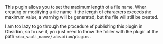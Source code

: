 This plugin allows you to set the maximum length of a file name. When creating or modifying a file name, if the length of characters exceeds the maximum value, a warning will be generated, but the file will still be created.

I am too lazy to go through the procedure of publishing this plugin in Obsidian, so to use it, you just need to throw the folder with the plugin at the path `<You_vault_name>/.obsidian/plugins`.

